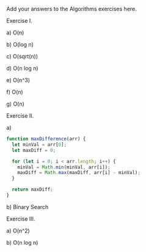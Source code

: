 Add your answers to the Algorithms exercises here.

Exercise I.

a) O(n)

b) O(log n)

c) O(sqrt(n))

d) O(n log n)

e) O(n^3)

f) O(n)

g) O(n)

Exercise II.

a)

```js
function maxDifference(arr) {
  let minVal = arr[0];
  let maxDiff = 0;

  for (let i = 0; i < arr.length; i++) {
    minVal = Math.min(minVal, arr[i]);
    maxDiff = Math.max(maxDiff, arr[i] - minVal);
  }

  return maxDiff;
}
```

b) Binary Search

Exercise III.

a) O(n^2)

b) O(n log n)
